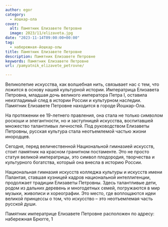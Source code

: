 ```yaml
---
author: egor
category:
  - йошкар-ола
cover:
  alt: Памятник Елизавете Петровне
  image: 2023/11/elizaveta.jpg
date: "2023-11-14T09:00:00+00:00"
tag:
  - набережная-йошкар-олы
title: Памятник Елизавете Петровне
description: Памятник Елизавете Петровне
keywords: Памятник Елизавете Петровне
url: /pamyatnik_elizavete_petrovne/

---
```

Великолепие искусства, как волшебная нить, связывает нас с тем, что ложится в основу нашей культурной истории. Императрица Елизавета Петровна, младшая дочь великого императора Петра I, оставила неизгладимый след в истории России и культурном наследии. Памятник Елизавете Петровне находится в городе Йошкар-Ола.

На протяжении ее 19-летнего правления, она стала не только символом роскоши и элегантности, но и заступницей искусства, воспитавшей множество талантливых личностей. Под руководством Елизаветы Петровны, русская культура стала неотъемлемой частью жизни инородцев.

Сегодня, перед величественной Национальной гимназией искусств, стоит памятник на красном гранитном постаменте. Это не просто статуя великой императрицы, это символ плодородия, творчества и культурного богатства, который она внесла в историю России.

Национальная гимназия искусств колледжа культуры и искусств имени Палантая, ставшая кузницей кадров национальной интеллигенции, продолжает традиции Елизаветы Петровны. Здесь талантливые дети, родом из дальних деревень и многодетных семей, погружаются в мир музыки, живописи и хореографии. Это место, где воплощаются идеи великой принцессы о том, что искусство – это неотъемлемая часть русской души.

Памятник императрице Елизавете Петровне расположен по адресу: набережная Брюгге, 1
